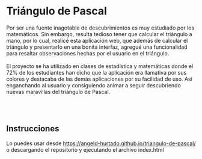 # Triángulo de Pascal
Por ser una fuente inagotable de descubrimientos es muy estudiado por los matemáticos. Sin embargo, resulta tedioso tener que calcular el triángulo a mano, por lo cual, realicé esta aplicación web, que además de calcular el triángulo y presentarlo en una bonita interfaz, agregué una funcionalidad para resaltar observaciones hechas por el usuario en el triángulo.
<br><br>
El proyecto se ha utilizado en clases de estadística y matemáticas donde el 72% de los estudiantes han dicho que la aplicación era llamativa por sus colores y destacaba de las demás aplicaciones por su facilidad de uso. Así enganchando al usuario y consiguiendo animar a seguir descubriendo nuevas maravillas del triángulo de Pascal.

<br><br>
## Instrucciones
Lo puedes usar desde https://angeld-hurtado.github.io/triangulo-de-pascal/ o descargando el repositorio y ejecutando el archivo index.html
